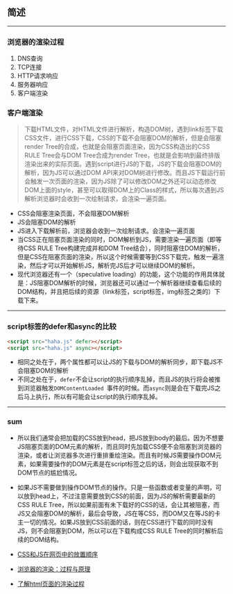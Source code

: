 ## 简述

---

### 浏览器的渲染过程

1. DNS查询
2. TCP连接
3. HTTP请求响应
4. 服务器响应
5. 客户端渲染



### 客户端渲染

> 下载HTML文件，对HTML文件进行解析，构造DOM树，遇到link标签下载CSS文件，进行CSS下载，CSS的下载不会阻塞DOM的解析，但是会阻塞render Tree的合成，也就是会阻塞页面渲染，因为CSS构造出的CSS RULE Tree会与DOM Tree合成为render Tree，也就是会影响到最终排版渲染出来的实际页面。遇到script进行JS的下载，JS的下载会阻塞DOM的解析，因为JS可以通过DOM API来对DOM树进行修改。而且JS下载运行前会触发一次页面的渲染，因为JS除了可以修改DOM之外还可以动态修改DOM上面的style，甚至可以取得DOM上的Class的样式，所以每次遇到JS解析浏览器时会收到一次绘制请求，会渲染一遍页面。

- CSS会阻塞渲染页面，不会阻塞DOM解析
- JS会阻塞DOM的解析
- JS进入下载解析前，浏览器会收到一次绘制请求。会渲染一遍页面
- 当CSS正在阻塞页面渲染的同时，DOM解析到JS，需要渲染一遍页面（即等待CSS RULE Tree构建完成并和DOM Tree结合），同时阻塞住DOM的解析，但是CSS在阻塞页面的渲染，所以这个时候需要等到CSS下载完，触发一遍渲染，然后才可以开始解析JS，解析完JS后才可以继续DOM的解析。
- 现代浏览器还有一个（speculative loading）的功能，这个功能的作用具体就是：JS阻塞DOM解析的时候，浏览器还可以通过一个解析器继续查看后续的DOM结构，并且把后续的资源（link标签，script标签，img标签之类的）下载下来。

---

### script标签的defer和async的比较

```html
<script src="haha.js" defer></script>
<script src="haha.js" async></script>
```

- 相同之处在于，两个属性都可以让JS的下载与DOM的解析同步，即下载JS不会阻塞DOM的解析
- 不同之处在于，`defer`不会让script的执行顺序乱掉，而且JS的执行将会被推到浏览器触发`DOMContentLoaded `事件的时候。而`async`则是会在下载完JS之后马上执行，所以有可能会让script的执行顺序乱掉。

---

### sum

- 所以我们通常会把加载的CSS放到head，把JS放到body的最后。因为不想要JS阻塞页面的DOM元素的解析，而且同时先加载CSS便不会阻塞到浏览器的渲染，或者让浏览器多次进行重排重绘渲染。而且有时候JS需要操作DOM元素，如果需要操作的DOM元素是在script标签之后的话，则会出现获取不到DOM节点的尴尬情况。
- 如果JS不需要做到操作DOM节点的操作。只是一些函数或者变量的声明，可以放到head上，不过注意需要放到CSS的前面，因为JS的解析需要最新的CSS RULE Tree，所以如果前面有未下载好的CSS的话，会让其被阻塞，而JS又会阻塞DOM的解析，最后会导致，JS在等CSS，而DOM又在等JS的卡主一切的情况。如果JS放到CSS前面的话，则在CSS进行下载的同时没有JS，则不会阻塞到DOM，所以可以在下载构成CSS RULE Tree的同时解析后续的DOM结构。



- [CSS和JS在网页中的放置顺序](http://www.jianshu.com/p/0291ad9ac8fb)
- [浏览器的渲染：过程与原理](https://zhuanlan.zhihu.com/p/29418126)
- [了解html页面的渲染过程](http://www.cnblogs.com/yuezk/archive/2013/01/11/2855698.html)



